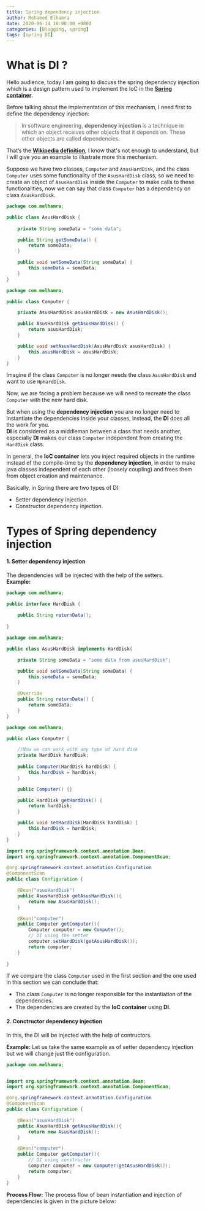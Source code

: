 ```yaml
---
title: Spring dependency injection
author: Mohamed Elhamra
date: 2020-06-14 16:00:00 +0800
categories: [Blogging, spring]
tags: [spring DI]
---
```



# What is DI ?

Hello audience, today I am going to discuss the spring dependency injection which is a design pattern used to implement the IoC in the [**Spring container**](https://www.mohamed-elhamra.me/posts/ioc-container-in-spring-framework/).<br />

Before talking about the implementation of this mechanism, I need first to define the dependency injection:<br />

> In software engineering, **dependency injection** is a technique in which an object receives other objects that it depends on. These other objects are called dependencies.<br />

That’s the [**Wikipedia definition**](https://en.wikipedia.org/wiki/Dependency_injection), I know that's not enough to understand, 
but I will give you an example to illustrate more this mechanism.

Suppose we have two classes, `Computer` and `AsusHardDisk`, and the class `Computer` uses some functionality of the `AsusHardDisk` class, so we need to create an object of `AsusHardDisk` inside the `Computer` to make calls to these functionalities, now we can say that class `Computer` has a dependency on class `AsusHardDisk`.


```java                                                    
package com.melhamra;

public class AsusHardDisk {
    
    private String someData = "some data";

    public String getSomeData() {
        return someData;
    }

    public void setSomeData(String someData) {
        this.someData = someData;
    }
}
```

```java
package com.melhamra;

public class Computer {

    private AsusHardDisk asusHardDisk = new AsusHardDisk();

    public AsusHardDisk getAsusHardDisk() {
        return asusHardDisk;
    }

    public void setAsusHardDisk(AsusHardDisk asusHardDisk) {
        this.asusHardDisk = asusHardDisk;
    }
}
```

Imagine if the class `Computer` is no longer needs the class `AsusHardDisk` and want to use `HpHardDisk`.<br />

Now, we are facing a problem because we will need to recreate the class `Computer` with the new hard disk.<br />

But when using the **dependency injection** you are no longer need to instantiate the dependencies inside your classes, instead, the **DI** does all the work for you.<br />
**DI** is considered as a middleman between a class that needs another, especially **DI** makes our class `Computer` independent from creating the `HardDisk` class.<br />

In general, the **IoC container** lets you inject required objects in the runtime instead of the compile-time by the **dependency injection**, in order to make java classes independent of each other (loosely coupling) and frees them from object creation and maintenance.<br />

Basically, in Spring there are two types of DI:
* Setter dependency injection.
* Constructor dependency injection.  


# Types of Spring dependency injection

#### 1. Setter dependency injection

The dependencies will be injected with the help of the setters.<br />
**Example:**

```java
package com.melhamra;

public interface HardDisk {
    
    public String returnData();
    
}
```

```java
package com.melhamra;

public class AsusHardDisk implements HardDisk{

    private String someData = "some data from asusHardDisk";

    public void setSomeData(String someData) {
        this.someData = someData;
    }

    @Override
    public String returnData() {
        return someData;
    }
}
```

```java
package com.melhamra;

public class Computer {

    //Now we can work with any type of hard disk
    private HardDisk hardDisk;
    
    public Computer(HardDisk hardDisk) {
        this.hardDisk = hardDisk;
    }

    public Computer() {}

    public HardDisk getHardDisk() {
        return hardDisk;
    }

    public void setHardDisk(HardDisk hardDisk) {
        this.hardDisk = hardDisk;
    }
}

```

```java
import org.springframework.context.annotation.Bean;
import org.springframework.context.annotation.ComponentScan;

@org.springframework.context.annotation.Configuration
@ComponentScan
public class Configuration {

    @Bean("asusHardDisk")
    public AsusHardDisk getAsusHardDisk(){
        return new AsusHardDisk();
    }

    @Bean("computer")
    public Computer getComputer(){
        Computer computer = new Computer();
        // DI using the setter
        computer.setHardDisk(getAsusHardDisk());
        return computer;
    }
    
}
```

If we compare  the class `Computer` used in the first section and the one used in this section we can conclude that:<br />
* The class `Computer` is no longer responsible for the instantiation of the dependencies.
* The dependencies are created by the **IoC container** using **DI**.

#### 2. Conctructor dependency injection

In this, the DI will be injected with the help of contructors.

**Example:** Let us take the same example as of setter dependency injection but we will change just the configuration.

```java
package com.melhamra;


import org.springframework.context.annotation.Bean;
import org.springframework.context.annotation.ComponentScan;

@org.springframework.context.annotation.Configuration
@ComponentScan
public class Configuration {

    @Bean("asusHardDisk")
    public AsusHardDisk getAsusHardDisk(){
        return new AsusHardDisk();
    }

    @Bean("computer")
    public Computer getComputer(){
        // DI using constructor
        Computer computer = new Computer(getAsusHardDisk());
        return computer;
    }
}
```

**Process Flow:** The process flow of bean instantiation and injection of dependencies is given in the picture below:





















